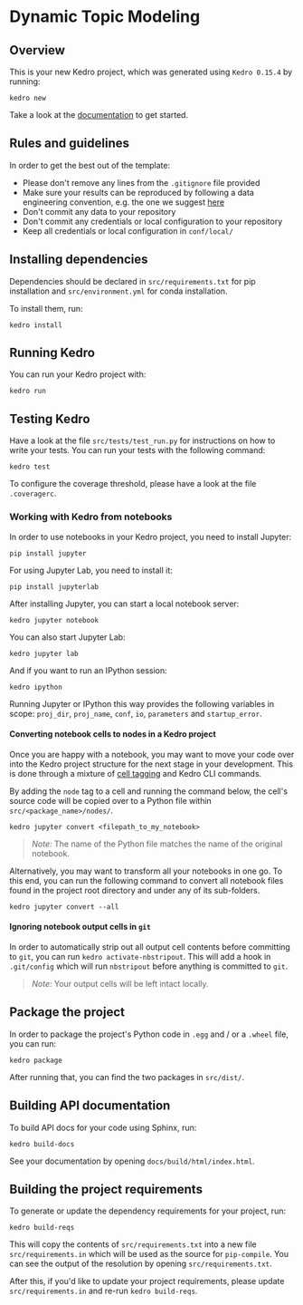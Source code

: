# Dynamic Topic Modeling

## Overview

This is your new Kedro project, which was generated using `Kedro 0.15.4` by running:

```
kedro new
```

Take a look at the [documentation](https://kedro.readthedocs.io) to get started.

## Rules and guidelines

In order to get the best out of the template:
 * Please don't remove any lines from the `.gitignore` file provided
 * Make sure your results can be reproduced by following a data engineering convention, e.g. the one we suggest [here](https://kedro.readthedocs.io/en/latest/06_resources/01_faq.html#what-is-data-engineering-convention)
 * Don't commit any data to your repository
 * Don't commit any credentials or local configuration to your repository
 * Keep all credentials or local configuration in `conf/local/`

## Installing dependencies

Dependencies should be declared in `src/requirements.txt` for pip installation and `src/environment.yml` for conda installation.

To install them, run:

```
kedro install
```

## Running Kedro

You can run your Kedro project with:

```
kedro run
```

## Testing Kedro

Have a look at the file `src/tests/test_run.py` for instructions on how to write your tests. You can run your tests with the following command:

```
kedro test
```

To configure the coverage threshold, please have a look at the file `.coveragerc`.


### Working with Kedro from notebooks

In order to use notebooks in your Kedro project, you need to install Jupyter:

```
pip install jupyter
```

For using Jupyter Lab, you need to install it:

```
pip install jupyterlab
```

After installing Jupyter, you can start a local notebook server:

```
kedro jupyter notebook
```

You can also start Jupyter Lab:

```
kedro jupyter lab
```

And if you want to run an IPython session:

```
kedro ipython
```

Running Jupyter or IPython this way provides the following variables in
scope: `proj_dir`, `proj_name`, `conf`, `io`, `parameters` and `startup_error`.

#### Converting notebook cells to nodes in a Kedro project

Once you are happy with a notebook, you may want to move your code over into the Kedro project structure for the next stage in your development. This is done through a mixture of [cell tagging](https://jupyter-notebook.readthedocs.io/en/stable/changelog.html#cell-tags) and Kedro CLI commands.

By adding the `node` tag to a cell and running the command below, the cell's source code will be copied over to a Python file within `src/<package_name>/nodes/`.
```
kedro jupyter convert <filepath_to_my_notebook>
```
> *Note:* The name of the Python file matches the name of the original notebook.

Alternatively, you may want to transform all your notebooks in one go. To this end, you can run the following command to convert all notebook files found in the project root directory and under any of its sub-folders.
```
kedro jupyter convert --all
```

#### Ignoring notebook output cells in `git`

In order to automatically strip out all output cell contents before committing to `git`, you can run `kedro activate-nbstripout`. This will add a hook in `.git/config` which will run `nbstripout` before anything is committed to `git`.

> *Note:* Your output cells will be left intact locally.

## Package the project

In order to package the project's Python code in `.egg` and / or a `.wheel` file, you can run:

```
kedro package
```

After running that, you can find the two packages in `src/dist/`.

## Building API documentation

To build API docs for your code using Sphinx, run:

```
kedro build-docs
```

See your documentation by opening `docs/build/html/index.html`.

## Building the project requirements

To generate or update the dependency requirements for your project, run:

```
kedro build-reqs
```

This will copy the contents of `src/requirements.txt` into a new file `src/requirements.in` which will be used as the source for `pip-compile`. You can see the output of the resolution by opening `src/requirements.txt`.

After this, if you'd like to update your project requirements, please update `src/requirements.in` and re-run `kedro build-reqs`.
